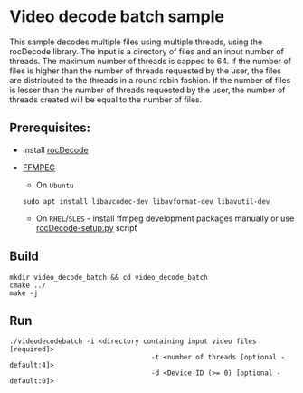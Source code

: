 # Video decode batch sample

This sample decodes multiple files using multiple threads, using the rocDecode library. The input is a directory of files and an input number of threads. The maximum number of threads is capped to 64.
If the number of files is higher than the number of threads requested by the user, the files are distributed to the threads in a round robin fashion. 
If the number of files is lesser than the number of threads requested by the user, the number of threads created will be equal to the number of files.

## Prerequisites:

* Install [rocDecode](../../README.md#build-and-install-instructions)

* [FFMPEG](https://ffmpeg.org/about.html)

    * On `Ubuntu`

  ```shell
  sudo apt install libavcodec-dev libavformat-dev libavutil-dev
  ```
  
    * On `RHEL`/`SLES` - install ffmpeg development packages manually or use [rocDecode-setup.py](../../rocDecode-setup.py) script

## Build

```shell
mkdir video_decode_batch && cd video_decode_batch
cmake ../
make -j
```

## Run

```shell
./videodecodebatch -i <directory containing input video files [required]> 
                                   -t <number of threads [optional - default:4]>
                                   -d <Device ID (>= 0) [optional - default:0]>
```
